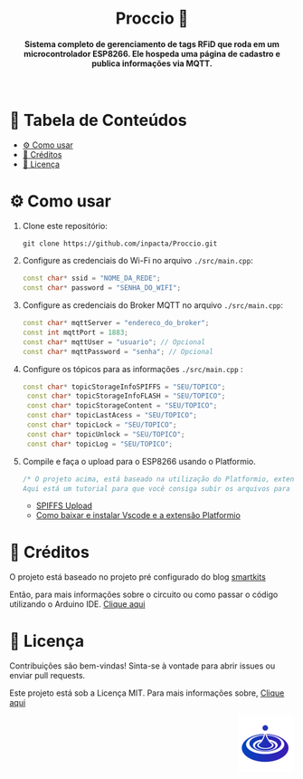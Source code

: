 <h1 align="center"> Proccio 🚀 </h1>
<h4 align="center">
  Sistema completo de gerenciamento de tags RFiD que roda em um microcontrolador ESP8266. 
  Ele hospeda uma página de cadastro e publica informações via MQTT.
</h4>
<br />



# :pushpin: Tabela de Conteúdos

  - [ :gear: Como usar](#gear-como-usar)
  - [ :construction_worker: Créditos](#construction_worker-créditos)
  - [ :page_facing_up: Licença](#page_facing_up-licença)



# :gear: Como usar

1. Clone este repositório:
   ```
   git clone https://github.com/inpacta/Proccio.git
   ```

2. Configure as credenciais do Wi-Fi no arquivo `./src/main.cpp`:
   ```cpp
   const char* ssid = "NOME_DA_REDE";
   const char* password = "SENHA_DO_WIFI";
   ```

3. Configure as credenciais do Broker MQTT no arquivo `./src/main.cpp`:
   ```cpp
   const char* mqttServer = "endereco_do_broker";
   const int mqttPort = 1883;
   const char* mqttUser = "usuario"; // Opcional
   const char* mqttPassword = "senha"; // Opcional
   ```

4. Configure os tópicos para as informações `./src/main.cpp` :
   ```cpp
   const char* topicStorageInfoSPIFFS = "SEU/TOPICO";
    const char* topicStorageInfoFLASH = "SEU/TOPICO";
    const char* topicStorageContent = "SEU/TOPICO";
    const char* topicLastAcess = "SEU/TOPICO";
    const char* topicLock = "SEU/TOPICO";
    const char* topicUnlock = "SEU/TOPICO";
    const char* topicLog = "SEU/TOPICO";
   ```

5. Compile e faça o upload para o ESP8266 usando o Platformio.
    ```cpp
    /* O projeto acima, está baseado na utilização do Platformio, extensão do Visual Studio Code.
    Aqui está um tutorial para que você consiga subir os arquivos para o repositório SPIFFS do ESP. */
    ```

    - [SPIFFS Upload](https://www.youtube.com/watch?v=Pxpg9eZLoBI)
    - [Como baixar e instalar Vscode e a extensão Platformio](https://www.youtube.com/watch?v=OZJ4niOrJ2k)
  
# :construction_worker: Créditos

O projeto está baseado no projeto pré configurado do blog [smartkits](https://blog.smartkits.com.br/esp8266-cadastro-rfid-mfrc522-com-webserver/)

Então, para mais informações sobre o circuito ou como passar o código utilizando o Arduino IDE. <a href="https://blog.smartkits.com.br/esp8266-cadastro-rfid-mfrc522-com-webserver/">Clique aqui</a>


# :page_facing_up: Licença

Contribuições são bem-vindas! Sinta-se à vontade para abrir issues ou enviar pull requests.

Este projeto está sob a Licença MIT. Para mais informações sobre, <a href="/LICENSE">Clique aqui</a>


<img src="https://github.com/inpacta/.github/blob/main/profile/InPACTA-logo.png" alt="InPACTA Logo" width="100" align="right" />
